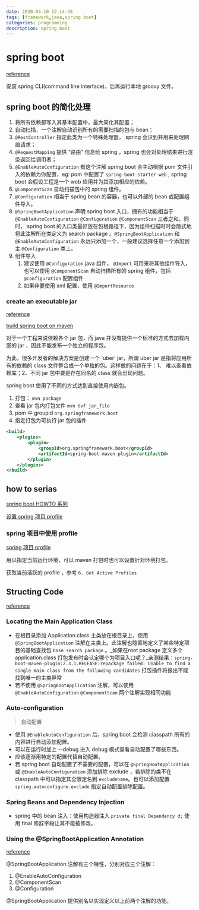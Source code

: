 ```yaml
---
date: 2020-04-10 12:14:38
tags: [framework,java,spring boot]
categories: programming
description: spring boot
---
```


# spring boot

[reference](https://docs.spring.io/spring-boot/docs/current-SNAPSHOT/reference/htmlsingle/#getting-started-scoop-cli-installation)

安装 spring CLI(command line interface)，后再运行本地 groovy 文件。

## spring boot 的简化处理

1. 将所有依赖都写入其基本配置中，最大简化其配置；
2. 自动扫描，一个注解自动识别所有的需要扫描的包与 bean；
3. `@RestController` 指定此类为一个特殊处理器， spring 会识到并用来处理网络请求；
4. `@RequestMapping` 提供 “路由” 信息给 spring ，spring 也会对处理结果进行渲染返回给调用者；
5. `@EnableAutoConfiguration` 有这个注解 spring boot 会主动根据 pom 文件引入的依赖为你配置，eg: pom 中配置了 `spring-boot-starter-web` , spring boot 会假设工程是一个 web 应用并为其添加相应的依赖。
6. `@ComponentScan` 自动扫描包中的 spring 组件。
7. `@Configuration` 相当于 spring bean 的容器，也可以外部的 bean 或配置组件导入。
8. `@SpringBootApplication` 声明 spring boot 入口，拥有的功能相当于 `@EnableAutoConfiguration` `@Configuration` `@ComponentScan` 三者之和。同时， spring boot 的入口类最好放在包根路径下，因为组件扫描时时会隐式地将此注解所在类定义为 search package 。`@SpringBootApplication` 和 `@EnableAutoConfiguration` 永远只添加一个，一般建议选择任意一个添加到主 `@Configuration` 类上。
9. 组件导入
   1. 建议使用 `@Configuration` java 组件， `@Import` 可用来将其他组件导入，也可以使用 `@ComponentScan` 自动扫描所有的 spring 组件，包括 `@Configuration` 配置组件
   2. 如果非要使用 xml 配置，使用 `@ImportResource`

### create an executable jar

[reference](https://docs.spring.io/spring-boot/docs/current-SNAPSHOT/reference/htmlsingle/#getting-started-first-application-dependencies)

[build spring boot on maven](https://docs.spring.io/spring-boot/docs/2.3.2.BUILD-SNAPSHOT/maven-plugin/reference/html/)

对于一个工程来说依赖各个 jar 包，而 java 并没有提供一个标准的方式去加载内嵌的 jar ，因此不能发布一个独立的程序包。

为此，很多开发者的解决方案是创建一个 'uber' jar，所谓 uber jar 是指将应用所有的依赖的 class 文件整合成一个单独的包。这样做的问题在于：1、 难以查看依赖库；2、不同 jar 包中要是存在同名的 class 就会出现问题。

spring boot 使用了不同的方式达到直接使用内嵌包。

1. 打包： `mvn package`
2. 查看 jar 包内打包文件 `mvn tvf jar_file`
3. pom 中 groupid `org.springframework.boot`
4. 指定打包为可执行 jar 包的插件

```xml
<build>
    <plugins>
        <plugin>
            <groupId>org.springframework.boot</groupId>
            <artifactId>spring-boot-maven-plugin</artifactId>
        </plugin>
    </plugins>
</build>
```

## how to serias

[spring boot HOWTO 系列](https://docs.spring.io/spring-boot/docs/current/reference/html/howto.html#howto-properties-and-configuration)

[设置 spring 项目 profile](https://stackoverflow.com/questions/38520638/how-to-set-spring-profile-from-system-variable)

### spring 项目中使用 profile

[spring 项目 profile](https://www.baeldung.com/spring-profiles)

用以指定当前运行环境，可以 maven 打包时也可以设置针对环境打包。

获取当前活跃的 profile ，参考 `6. Get Active Profiles`

## Structing Code

[reference](https://docs.spring.io/spring-boot/docs/current-SNAPSHOT/reference/htmlsingle/#using-boot-structuring-your-code)

### Locating the Main Application Class

- 在根目录添加 Application.class 主类放在根目录上，使用 `@SpringBootApplication` 注解在主类上。此注解也隐匿地定义了某些特定项目的基础查找包 `base search package` 。_如果在root package 定义多个 application.class 打包发布时会认定哪个为项目入口呢？_亲测结果：`spring-boot-maven-plugin:2.3.1.RELEASE:repackage failed: Unable to find a single main class from the following candidates` 打包插件将报出不能找到唯一的主类异常
- 若不使用 `@SpringBootApplication` 注解，可以使用 `@EnableAutoConfiguration` `@ComponentScan` 两个注解实现相同功能

### Auto-configuration

> 自动配置

- 使用 `@EnableAutoConfiguration` 后，spring boot 会检测 classpath 所有的内容进行自动添加配置。
- 可以在运行时加上 --debug 进入 debug 模式查看自动配置了哪些东西。
- 应该逐渐用特定的配置代替自动配置。
- 若 spring boot 自动配置了不需要的配置，可以在 `@SpringBootApplication` 或 `@EnableAutoConfiguration` 添加排除 exclude ，若排除的类不在 classpath 中可以指定其全限定名到 `excludename`。也可以添加配置 `spring.autoconfigure.exclude` 指定自动配置排除配置。

### Spring Beans and Dependency Injection

- spring 中的 bean 注入：使用构造器注入 `private final Dependency d;` 使用 final 修辞字段让其不能被修改。

### Using the @SpringBootApplication Annotation

[reference](https://docs.spring.io/spring-boot/docs/current-SNAPSHOT/reference/htmlsingle/#using-boot-spring-beans-and-dependency-injection)

@SpringBootApplication 注解有三个特性，分别对应三个注解：

1. @EnableAutoConfiguration
2. @ComponentScan
3. @Configuration

@SpringBootApplication 提供别名以实现定义以上前两个注解的功能。


